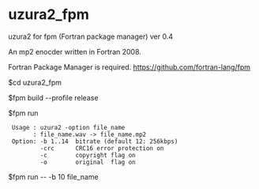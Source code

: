 # uzura2_fpm

uzura2 for fpm (Fortran package manager) ver 0.4

An mp2 enocder written in Fortran 2008. 



Fortran Package Manager is required.
https://github.com/fortran-lang/fpm



$cd uzura2_fpm

$fpm build --profile release

$fpm run

```
 Usage : uzura2 -option file_name
       : file_name.wav -> file_name.mp2
 Option: -b 1..14  bitrate (default 12: 256kbps)
         -crc      CRC16 error protection on
         -c        copyright flag on
         -o        original  flag on
```

$fpm run -- -b 10 file_name